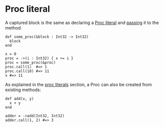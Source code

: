 # Proc literal

A captured block is the same as declaring a [Proc literal](literals/proc.html) and [passing](block_forwarding.html) it to the method.

```crystal
def some_proc(&block : Int32 -> Int32)
  block
end

x = 0
proc = ->(i : Int32) { x += i }
proc = some_proc(&proc)
proc.call(1)  #=> 1
proc.call(10) #=> 11
x #=> 11
```

As explained in the [proc literals](literals/proc.html) section, a Proc can also be created from existing methods:

```crystal
def add(x, y)
  x + y
end

adder = ->add(Int32, Int32)
adder.call(1, 2) #=> 3
```
